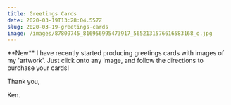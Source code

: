 ```yaml
---
title: Greetings Cards
date: 2020-03-19T13:28:04.557Z
slug: 2020-03-19-greetings-cards
image: /images/87809745_816956995473917_5652131576616583168_o.jpg
---
```


\*\*New\*\* I have recently started producing greetings cards with images of my 'artwork'. Just click onto any image, and follow the directions to purchase your cards!

Thank you,

Ken.
